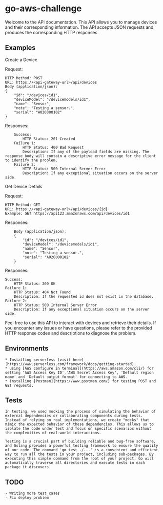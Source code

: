 # go-aws-challenge
Welcome to the API documentation. This API allows you to manage devices and their corresponding information. The API accepts JSON requests and produces the corresponding HTTP responses.

## Examples

Create a Device

Request:

    HTTP Method: POST
    URL: https://<api-gateway-url>/api/devices
    Body (application/json):
    {
        "id": "/devices/id1",
        "deviceModel": "/devicemodels/id1",
        "name": "Sensor",
        "note": "Testing a sensor.",
        "serial": "A020000102"
    }

Responses:

        Success:
            HTTP Status: 201 Created
        Failure 1:
            HTTP Status: 400 Bad Request
            Description: If any of the payload fields are missing. The response body will contain a descriptive error message for the client to identify the problem.
        Failure 2:
            HTTP Status: 500 Internal Server Error
            Description: If any exceptional situation occurs on the server side.

Get Device Details

Request:

    HTTP Method: GET
    URL: https://<api-gateway-url>/api/devices/{id}
    Example: GET https://api123.amazonaws.com/api/devices/id1

Responses:

        Body (application/json):
        {
            "id": "/devices/id1",
            "deviceModel": "/devicemodels/id1",
            "name": "Sensor",
            "note": "Testing a sensor.",
            "serial": "A020000102"
        }

Responses:
            
    Success:
        HTTP Status: 200 OK
    Failure 1:
        HTTP Status: 404 Not Found
        Description: If the requested id does not exist in the database.
    Failure 2:
        HTTP Status: 500 Internal Server Error
        Description: If any exceptional situation occurs on the server side.

Feel free to use this API to interact with devices and retrieve their details. If you encounter any issues or have questions, please refer to the provided HTTP response codes and descriptions to diagnose the problem.

## Environments
    * Installing serverless [visit here](https://www.serverless.com/framework/docs/getting-started).
    * using [AWS configure in terminal](https://aws.amazon.com/cli/) for setting 'AWS Access Key ID','AWS Secret Access Key', 'Default region name' and 'Default output format' for connecting to AWS.
    * Installing [Postman](https://www.postman.com/) for testing POST and GET requests.

## Tests
    In testing, we used mocking the process of simulating the behavior of external dependencies or collaborating components during tests. Instead of relying on real implementations, we create "mocks" that mimic the expected behavior of these dependencies. This allows us to isolate the code under test and focus on specific scenarios without the complexities of real-world interactions.

    Testing is a crucial part of building reliable and bug-free software, and Golang provides a powerful testing framework to ensure the quality of our code. The command 'go test ./...' is a convenient and efficient way to run all the tests in your project, including sub-packages. By executing this simple command from the root of your project, Go will automatically traverse all directories and execute tests in each package it discovers.

## TODO
    - Writing more test cases
    - Fix deploy problem